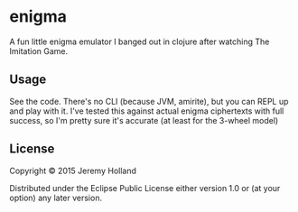 # enigma

A fun little enigma emulator I banged out in clojure after watching The
Imitation Game.

## Usage

See the code. There's no CLI (because JVM, amirite), but you can REPL up
and play with it. I've tested this against actual enigma ciphertexts
with full success, so I'm pretty sure it's accurate (at least for the
3-wheel model)

## License

Copyright © 2015 Jeremy Holland

Distributed under the Eclipse Public License either version 1.0 or (at
your option) any later version.
